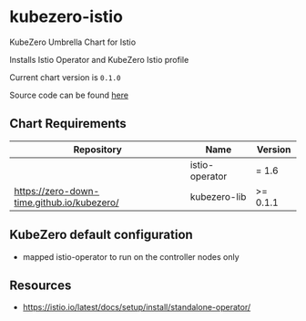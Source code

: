kubezero-istio
==============
KubeZero Umbrella Chart for Istio

Installs Istio Operator and KubeZero Istio profile


Current chart version is `0.1.0`

Source code can be found [here](https://kubezero.com)

## Chart Requirements

| Repository | Name | Version |
|------------|------|---------|
|  | istio-operator | = 1.6 |
| https://zero-down-time.github.io/kubezero/ | kubezero-lib | >= 0.1.1 |

## KubeZero default configuration
- mapped istio-operator to run on the controller nodes only


## Resources

- https://istio.io/latest/docs/setup/install/standalone-operator/
